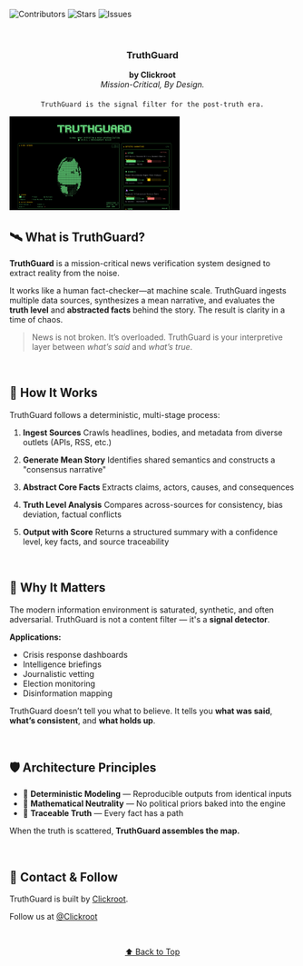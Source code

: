 <a name="readme-top"></a>

<!-- SHIELDS -->

![Contributors][contributors-shield]
![Stars][stars-shield]
![Issues][issues-shield]

<br />
<h3 align="center">TruthGuard</h3>
<p align="center">
  <strong>by Clickroot</strong><br />
  <em>Mission-Critical, By Design.</em>
  <br /><br />
  <code>TruthGuard is the signal filter for the post-truth era.</code>
</p>
<img src="public/assets/truthguard_screenshot.png" alt="TruthGuard Demo" width="300" />

<br />

## 🛰 What is TruthGuard?

**TruthGuard** is a mission-critical news verification system designed to extract reality from the noise.

It works like a human fact-checker—at machine scale. TruthGuard ingests multiple data sources, synthesizes a mean narrative, and evaluates the **truth level** and **abstracted facts** behind the story. The result is clarity in a time of chaos.

> News is not broken. It’s overloaded.
> TruthGuard is your interpretive layer between *what’s said* and *what’s true*.

<br />

## 🧠 How It Works

TruthGuard follows a deterministic, multi-stage process:

1. **Ingest Sources**
   Crawls headlines, bodies, and metadata from diverse outlets (APIs, RSS, etc.)

2. **Generate Mean Story**
   Identifies shared semantics and constructs a "consensus narrative"

3. **Abstract Core Facts**
   Extracts claims, actors, causes, and consequences

4. **Truth Level Analysis**
   Compares across-sources for consistency, bias deviation, factual conflicts

5. **Output with Score**
   Returns a structured summary with a confidence level, key facts, and source traceability

<br />

## 🔐 Why It Matters

The modern information environment is saturated, synthetic, and often adversarial. TruthGuard is not a content filter — it's a **signal detector**.

**Applications:**

* Crisis response dashboards
* Intelligence briefings
* Journalistic vetting
* Election monitoring
* Disinformation mapping

TruthGuard doesn’t tell you what to believe.
It tells you **what was said**, **what’s consistent**, and **what holds up**.

<br />

## 🛡 Architecture Principles

* 📏 **Deterministic Modeling** — Reproducible outputs from identical inputs
* 🧮 **Mathematical Neutrality** — No political priors baked into the engine
* 🧭 **Traceable Truth** — Every fact has a path

When the truth is scattered, **TruthGuard assembles the map.**

<br />

## 📡 Contact & Follow

TruthGuard is built by [Clickroot](https://x.com/clickroot).

Follow us at [@Clickroot](https://x.com/clickroot)

<br />

<p align="center"><a href="#readme-top">⬆️ Back to Top</a></p>

<!-- SHIELD LINK DEFINITIONS -->

[contributors-shield]: https://img.shields.io/github/contributors/owenCTRL/TruthGuard.svg?style=for-the-badge
[stars-shield]: https://img.shields.io/github/stars/owenCTRL/TruthGuard.svg?style=for-the-badge
[issues-shield]: https://img.shields.io/github/issues/owenCTRL/TruthGuard.svg?style=for-the-badge
